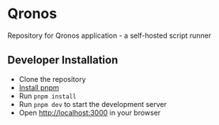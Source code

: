 # Qronos

Repository for Qronos application - a self-hosted script runner

## Developer Installation

- Clone the repository
- [Install pnpm](https://pnpm.io/installation)
- Run `pnpm install`
- Run `pnpm dev` to start the development server
- Open [http://localhost:3000](http://localhost:3000) in your browser
